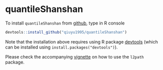 # quantileShanshan

To install `quantileShanshan` from [github](http://github.com), type in R console
```R
devtools::install_github("qiuyu1995/quantileShanshan")
```
Note that the installation above requires using R package [devtools](https://CRAN.R-project.org/package=devtools)
(which can be installed using `install.packages("devtools")`).

Please check the accompanying [vignette](https://github.com/renxiongliu/l2path/blob/main/vignettes/vignette.pdf) on how to use the `l2path` package.
